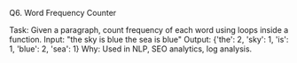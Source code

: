 Q6. Word Frequency Counter

Task: Given a paragraph, count frequency of each word using loops inside a function.
Input: "the sky is blue the sea is blue"
Output: {'the': 2, 'sky': 1, 'is': 1, 'blue': 2, 'sea': 1}
Why: Used in NLP, SEO analytics, log analysis.